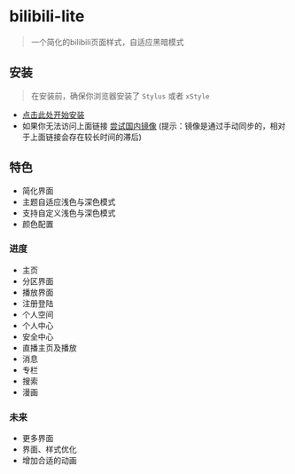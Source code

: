 # bilibili-lite

> 一个简化的bilibili页面样式，自适应黑暗模式

## 安装

> 在安装前，确保你浏览器安装了 `Stylus` 或者 `xStyle`

- [点击此处开始安装](https://raw.githubusercontent.com/tolking/usercss/master/bilibili-lite/index.user.css)
- 如果你无法访问上面链接 [尝试国内镜像](https://gitee.com/tolking/usercss/raw/master/bilibili-lite/index.user.css) (提示：镜像是通过手动同步的，相对于上面链接会存在较长时间的滞后)

## 特色

- 简化界面
- 主题自适应浅色与深色模式
- 支持自定义浅色与深色模式
- 颜色配置

### 进度

- 主页
- 分区界面
- 播放界面
- 注册登陆
- 个人空间
- 个人中心
- 安全中心
- 直播主页及播放
- 消息
- 专栏
- 搜索
- 漫画

### 未来

- 更多界面
- 界面、样式优化
- 增加合适的动画
